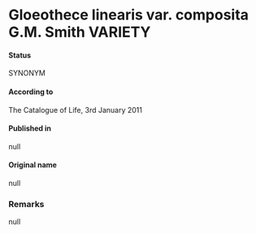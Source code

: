 # Gloeothece linearis var. composita G.M. Smith VARIETY

#### Status
SYNONYM

#### According to
The Catalogue of Life, 3rd January 2011

#### Published in
null

#### Original name
null

### Remarks
null